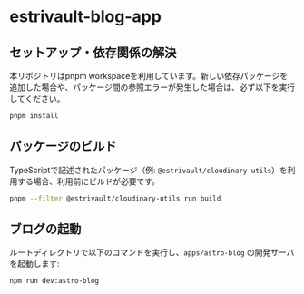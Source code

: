# estrivault-blog-app

## セットアップ・依存関係の解決

本リポジトリはpnpm workspaceを利用しています。新しい依存パッケージを追加した場合や、パッケージ間の参照エラーが発生した場合は、必ず以下を実行してください。

```bash
pnpm install
```

## パッケージのビルド

TypeScriptで記述されたパッケージ（例: `@estrivault/cloudinary-utils`）を利用する場合、利用前にビルドが必要です。

```bash
pnpm --filter @estrivault/cloudinary-utils run build
```

## ブログの起動

ルートディレクトリで以下のコマンドを実行し、`apps/astro-blog` の開発サーバを起動します:

```bash
npm run dev:astro-blog
```
